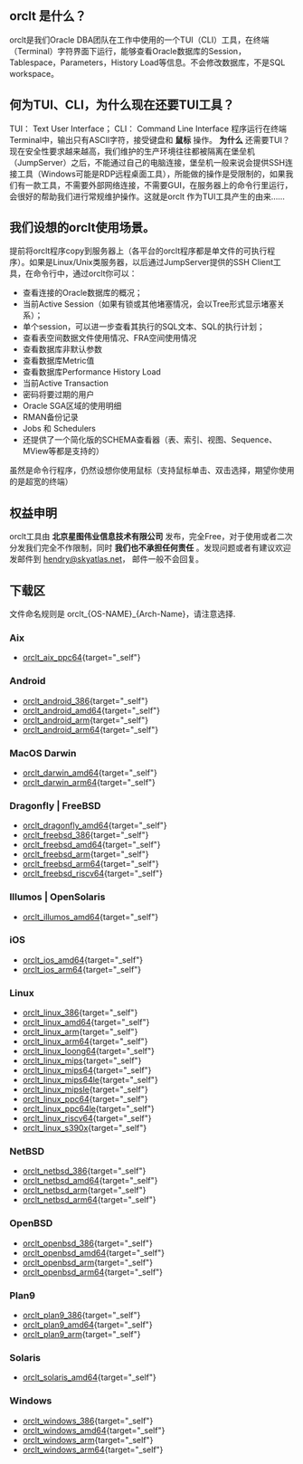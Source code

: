 ## orclt 是什么？

orclt是我们Oracle DBA团队在工作中使用的一个TUI（CLI）工具，在终端（Terminal）字符界面下运行，能够查看Oracle数据库的Session，Tablespace，Parameters，History Load等信息。不会修改数据库，不是SQL workspace。

## 何为TUI、CLI，为什么现在还要TUI工具？

TUI： Text User Interface； CLI： Command Line Interface
程序运行在终端Terminal中，输出只有ASCII字符，接受键盘和 **鼠标** 操作。
**为什么** 还需要TUI？ 现在安全性要求越来越高，我们维护的生产环境往往都被隔离在堡垒机（JumpServer）之后，不能通过自己的电脑连接，堡垒机一般来说会提供SSH连接工具（Windows可能是RDP远程桌面工具），所能做的操作是受限制的，如果我们有一款工具，不需要外部网络连接，不需要GUI，在服务器上的命令行里运行，会很好的帮助我们进行常规维护操作。这就是orclt 作为TUI工具产生的由来……

## 我们设想的orclt使用场景。

提前将orclt程序copy到服务器上（各平台的orclt程序都是单文件的可执行程序）。如果是Linux/Unix类服务器，以后通过JumpServer提供的SSH Client工具，在命令行中，通过orclt你可以：

* 查看连接的Oracle数据库的概况；
* 当前Active Session（如果有锁或其他堵塞情况，会以Tree形式显示堵塞关系）；
* 单个session，可以进一步查看其执行的SQL文本、SQL的执行计划；
* 查看表空间数据文件使用情况、FRA空间使用情况
* 查看数据库非默认参数
* 查看数据库Metric值
* 查看数据库Performance History Load
* 当前Active Transaction
* 密码将要过期的用户
* Oracle SGA区域的使用明细
* RMAN备份记录
* Jobs 和 Schedulers
* 还提供了一个简化版的SCHEMA查看器（表、索引、视图、Sequence、MView等都是支持的）
  
虽然是命令行程序，仍然设想你使用鼠标（支持鼠标单击、双击选择，期望你使用的是超宽的终端）

## 权益申明

orclt工具由 **北京星图伟业信息技术有限公司** 发布，完全Free，对于使用或者二次分发我们完全不作限制，同时 **我们也不承担任何责任** 。发现问题或者有建议欢迎发邮件到 <hendry@skyatlas.net>， 邮件一般不会回复。

## 下载区

文件命名规则是 orclt_{OS-NAME}_{Arch-Name}，请注意选择.

### Aix

* [orclt_aix_ppc64](/orclt_aix_ppc64){target="_self"}

### Android

* [orclt_android_386](/orclt_android_386){target="_self"}
* [orclt_android_amd64](/orclt_android_amd64){target="_self"}
* [orclt_android_arm](/orclt_android_arm){target="_self"}
* [orclt_android_arm64](/orclt_android_arm64){target="_self"}

### MacOS Darwin

* [orclt_darwin_amd64](/orclt_darwin_amd64){target="_self"}
* [orclt_darwin_arm64](/orclt_darwin_arm64){target="_self"}

### Dragonfly | FreeBSD

* [orclt_dragonfly_amd64](/orclt_dragonfly_amd64){target="_self"}
* [orclt_freebsd_386](/orclt_freebsd_386){target="_self"}
* [orclt_freebsd_amd64](/orclt_freebsd_amd64){target="_self"}
* [orclt_freebsd_arm](/orclt_freebsd_arm){target="_self"}
* [orclt_freebsd_arm64](/orclt_freebsd_arm64){target="_self"}
* [orclt_freebsd_riscv64](/orclt_freebsd_riscv64){target="_self"}

### Illumos | OpenSolaris

* [orclt_illumos_amd64](/orclt_illumos_amd64){target="_self"}

### iOS

* [orclt_ios_amd64](/orclt_ios_amd64){target="_self"}
* [orclt_ios_arm64](/orclt_ios_arm64){target="_self"}

### Linux

* [orclt_linux_386](/orclt_linux_386){target="_self"}
* [orclt_linux_amd64](/orclt_linux_amd64){target="_self"}
* [orclt_linux_arm](/orclt_linux_arm){target="_self"}
* [orclt_linux_arm64](/orclt_linux_arm64){target="_self"}
* [orclt_linux_loong64](/orclt_linux_loong64){target="_self"}
* [orclt_linux_mips](/orclt_linux_mips){target="_self"}
* [orclt_linux_mips64](/orclt_linux_mips64){target="_self"}
* [orclt_linux_mips64le](/orclt_linux_mips64le){target="_self"}
* [orclt_linux_mipsle](/orclt_linux_mipsle){target="_self"}
* [orclt_linux_ppc64](/orclt_linux_ppc64){target="_self"}
* [orclt_linux_ppc64le](/orclt_linux_ppc64le){target="_self"}
* [orclt_linux_riscv64](/orclt_linux_riscv64){target="_self"}
* [orclt_linux_s390x](/orclt_linux_s390x){target="_self"}

### NetBSD

* [orclt_netbsd_386](/orclt_netbsd_386){target="_self"}
* [orclt_netbsd_amd64](/orclt_netbsd_amd64){target="_self"}
* [orclt_netbsd_arm](/orclt_netbsd_arm){target="_self"}
* [orclt_netbsd_arm64](/orclt_netbsd_arm64){target="_self"}

### OpenBSD

* [orclt_openbsd_386](/orclt_openbsd_386){target="_self"}
* [orclt_openbsd_amd64](/orclt_openbsd_amd64){target="_self"}
* [orclt_openbsd_arm](/orclt_openbsd_arm){target="_self"}
* [orclt_openbsd_arm64](/orclt_openbsd_arm64){target="_self"}

### Plan9

* [orclt_plan9_386](/orclt_plan9_386){target="_self"}
* [orclt_plan9_amd64](/orclt_plan9_amd64){target="_self"}
* [orclt_plan9_arm](/orclt_plan9_arm){target="_self"}

### Solaris

* [orclt_solaris_amd64](/orclt_solaris_amd64){target="_self"}

### Windows

* [orclt_windows_386](/orclt_windows_386){target="_self"}
* [orclt_windows_amd64](/orclt_windows_amd64){target="_self"}
* [orclt_windows_arm](/orclt_windows_arm){target="_self"}
* [orclt_windows_arm64](/orclt_windows_arm64){target="_self"}